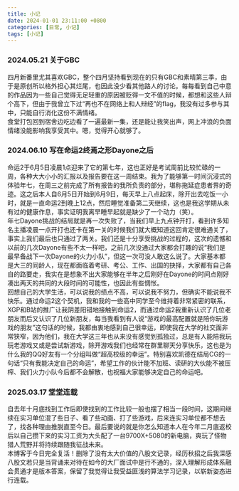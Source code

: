 ```yaml
---
title: 小记
date: 2024-01-01 23:11:00 +0800
categories: [日常, 小记]
tags: [小记]
---
```


### 2024.05.21 关于GBC
四月新番里尤其喜欢GBC，整个四月坚持看到现在的只有GBC和素晴第三季，由于是原创所以格外担心其烂尾，也因此没少看其他路人的讨论。每每看到自己中意的作品因为一些自己觉得无足轻重的原因被贬得一文不值的时候，都想和这些人辩个高下，但由于我曾立下过“再也不在网络上和人辩经”的flag，我没有过多参与其中，只能自行消化这份不满情绪。  
食堂打包回到宿舍边吃边看了一遍最新一集，还是能让我笑出声，网上冲浪的负面情绪没能影响我享受其中。嗯，觉得开心就够了。  

### 2024.06.10 写在命运2终焉之形Dayone之后
命运2于6月5日凌晨1点迎来了它的第七年，这也正好是考试周前比较忙碌的一周，各种大大小小的汇报以及报告要在这一周结束。我为了能够第一时间沉浸式的体验年七，在周三之前完成了所有报告的我所负责的部分，堪称拖延症患者界的奇迹。这之后本人自6月5日开始到6月9日，每天早上八点起床，除开出去吃饭一小时，就是一直命运2到晚上12点，然后睡觉准备第二天继续，这也是我这学期从未有过的健康作息，事实证明我离早睡早起就是缺少了一个动力（笑）。  
年七Dayone挑战的结局就是再一次失败了，当我们早上九点钟开打，看到许多知名主播凌晨一点开打也还卡在第一关的时候我们就大概知道这回肯定很难通关了，事实上我们最后也只通过了两关。我们还是十分享受挑战的过程的，这次的遗憾和以前的几次Dayone有些不太一样吧，之前几次没通过大家都会打趣的说“我们是最早备战下一次Dayone的火力小队”，但这一次可没人敢这么说了。大家基本都是大三的同龄人，现在都面临着考研、考公、工作、出国的抉择，大家都有自己各自的路要走，我实在是想象不出大家能够在半年之后刚好在Dayone的时间点刚好凑出两天的共同的大段时间的可能性，也因此有些惆怅。  
回想自己的大学生活，可以说我的绩点不高，可以说我不努力，但确实不能说我不快乐。通过命运2这个契机，我和我的一些高中同学至今维持着非常紧密的联系，XGP和B站的推广让我阴差阳错地接触到命运2，而通过命运2我重新认识了几位老朋友而后又认识了几位新朋友，每当我看到有人说“游戏的最高配置就是陪你玩游戏的朋友”这句话的时候，我都由衷地感到自己很幸运，即使我在大学的社交面非常狭窄，因为他们，我在大学这三年也从来没有感觉到孤独过，总是有人能陪我玩玩老游戏又或是尝试新游戏，除开游戏我们也经常在群里聊天分享快乐，这也是为什么我的QQ好友有一个分组叫做“超高校级的幸运”。特别喜欢凯德在结局CG的一句话“只有我能决定自己的命运”，希望工作的伙计能不加班、读研的大伙能不被压榨、我们火力小队今后都不会解散，也祝福大家能够决定自己的命运吧。  

### 2025.03.17 堂堂连载
自去年十月底找到工作后即使找到的工作比较一般也摆了相当一段时间，这期间继续在实习单位混了些日子、看了些动画、打了些游戏，后来连实习单位都不想去了，找各种理由推脱直至今日。最后要说的就是你怎么知道本人在今年二月底返校后以自己攒下来的实习工资为大头配了一台9700X+5080的新电脑，爽玩了怪物猎人荒野并将持续跟随我征战未来。  
本博客于今日完全复活！删除了没有太大价值的八股文记录，经历秋招之后我深感八股文若只是当背诵来对待在如今的大厂面试中是行不通的，深入理解形成体系融会贯通才是版本答案，保留了我觉得让我受益匪浅的算法学习记录，以崭新姿态进行连载。  